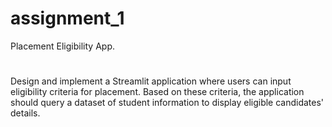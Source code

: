 # assignment_1
Placement Eligibility App. 
#
Design and implement a Streamlit application where users can input eligibility criteria for placement. Based on these criteria, the application should query a dataset of student information to display eligible candidates' details.
